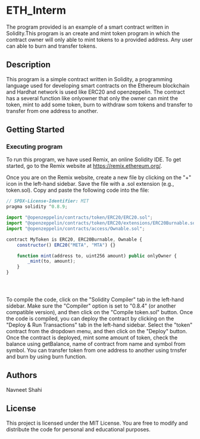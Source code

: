 # ETH_Interm
The program provided is an example of a smart contract written in Solidity.This program is an create and mint token program in which the contract owner will only able to mint tokens to a provided address. Any user can able to burn and transfer tokens.

## Description

This program is a simple contract written in Solidity, a programming language used for developing smart contracts on the Ethereum blockchain and Hardhat network is used like ERC20 and openzeppelin. The contract has a several function like onlyowner that only the owner can mint the token, mint to add some token, burn to withdraw som tokens and transfer to transfer from one address to another.

## Getting Started

### Executing program

To run this program, we have used Remix, an online Solidity IDE. To get started, go to the Remix website at https://remix.ethereum.org/.

Once you are on the Remix website, create a new file by clicking on the "+" icon in the left-hand sidebar. Save the file with a .sol extension (e.g., token.sol). Copy and paste the following code into the file:

```javascript
// SPDX-License-Identifier: MIT
pragma solidity ^0.8.9;

import "@openzeppelin/contracts/token/ERC20/ERC20.sol";
import "@openzeppelin/contracts/token/ERC20/extensions/ERC20Burnable.sol";
import "@openzeppelin/contracts/access/Ownable.sol";

contract MyToken is ERC20, ERC20Burnable, Ownable {
    constructor() ERC20("META", "MTA") {}

    function mint(address to, uint256 amount) public onlyOwner {
        _mint(to, amount);
    }
}





```

To compile the code, click on the "Solidity Compiler" tab in the left-hand sidebar. Make sure the "Compiler" option is set to "0.8.4" (or another compatible version), and then click on the "Compile token.sol" button.
Once the code is compiled, you can deploy the contract by clicking on the "Deploy & Run Transactions" tab in the left-hand sidebar. Select the "token" contract from the dropdown menu, and then click on the "Deploy" button.
Once the contract is deployed, mint some amount of token, check the balance using getBalance, name of contract from name and symbol from symbol. You can transfer token from one address to another using trnsfer and burn by using burn function.
## Authors

Navneet Shahi 



## License

This project is licensed under the MIT License. You are free to modify and distribute the code for personal and educational purposes.
